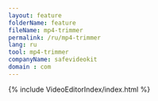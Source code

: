 ```yaml
---
layout: feature
folderName: feature
fileName: mp4-trimmer
permalink: /ru/mp4-trimmer
lang: ru
tool: mp4-trimmer
companyName: safevideokit
domain : com
---
```


{% include VideoEditorIndex/index.html %}

   